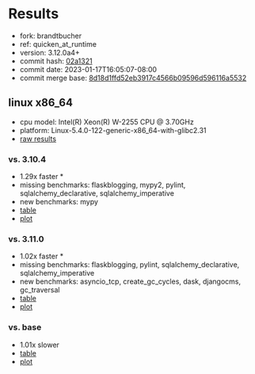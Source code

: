 # Results

- fork: brandtbucher
- ref: quicken_at_runtime
- version: 3.12.0a4+
- commit hash: [02a1321](https://github.com/brandtbucher/cpython/commit/02a1321)
- commit date: 2023-01-17T16:05:07-08:00
- commit merge base: [8d18d1ffd52eb3917c4566b09596d596116a5532](https://github.com/brandtbucher/cpython/commit/8d18d1ffd52eb3917c4566b09596d596116a5532)

## linux x86_64

- cpu model: Intel(R) Xeon(R) W-2255 CPU @ 3.70GHz
- platform: Linux-5.4.0-122-generic-x86_64-with-glibc2.31
- [raw results](bm-20230117-linux-x86_64-brandtbucher-quicken_at_runtime-3.12.0a4%2B-02a1321.json)

### vs. 3.10.4

- 1.29x faster \*
- missing benchmarks: flaskblogging, mypy2, pylint, sqlalchemy_declarative, sqlalchemy_imperative
- new benchmarks: mypy
- [table](bm-20230117-linux-x86_64-brandtbucher-quicken_at_runtime-3.12.0a4%2B-02a1321-vs-3.10.4.md)
- [plot](bm-20230117-linux-x86_64-brandtbucher-quicken_at_runtime-3.12.0a4%2B-02a1321-vs-3.10.4.png)

### vs. 3.11.0

- 1.02x faster \*
- missing benchmarks: flaskblogging, pylint, sqlalchemy_declarative, sqlalchemy_imperative
- new benchmarks: asyncio_tcp, create_gc_cycles, dask, djangocms, gc_traversal
- [table](bm-20230117-linux-x86_64-brandtbucher-quicken_at_runtime-3.12.0a4%2B-02a1321-vs-3.11.0.md)
- [plot](bm-20230117-linux-x86_64-brandtbucher-quicken_at_runtime-3.12.0a4%2B-02a1321-vs-3.11.0.png)

### vs. base

- 1.01x slower
- [table](bm-20230117-linux-x86_64-brandtbucher-quicken_at_runtime-3.12.0a4%2B-02a1321-vs-base.md)
- [plot](bm-20230117-linux-x86_64-brandtbucher-quicken_at_runtime-3.12.0a4%2B-02a1321-vs-base.png)

